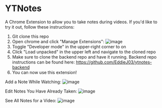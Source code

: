 # YTNotes

A Chrome Extension to allow you to take notes during videos. If you'd like to try it out, follow these instructions:

1. Git clone this repo
2. Open chrome and click "Manage Extensions": ![image](https://github.com/EddieJ03/ytnotes/assets/57547638/3eeb7236-37c5-4e92-b924-41df9b338473)
3. Toggle "Developer mode" in the upper-right corner to on
4. Click "Load unpacked" in the upper left and navigate to the cloned repo
5. Make sure to clone the backend repo and have it running. Backend repo instructions can be found here: https://github.com/EddieJ03/ytnotes-backend
6. You can now use this extension!

Add a Note While Watching:
![image](https://user-images.githubusercontent.com/57547638/175798629-a1c81e9a-7c4e-452b-91fe-b31f4e4a250f.png)

Edit Notes You Have Already Taken:
![image](https://user-images.githubusercontent.com/57547638/175798646-1b8cc024-df92-4ebd-a1c9-019135cfa825.png)

See All Notes for a Video:
![image](https://user-images.githubusercontent.com/57547638/175798714-396f5fb6-ab95-462a-ace6-0ae656d429b1.png)


